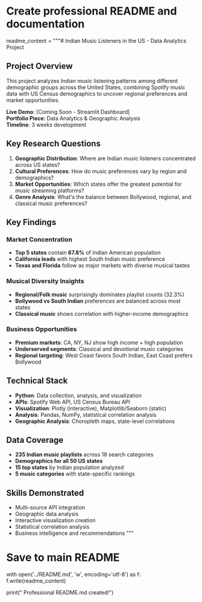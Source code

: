 # Create professional README and documentation
readme_content = """#  Indian Music Listeners in the US - Data Analytics Project

##  Project Overview

This project analyzes Indian music listening patterns among different demographic groups across the United States, combining Spotify music data with US Census demographics to uncover regional preferences and market opportunities.

**Live Demo**: [Coming Soon - Streamlit Dashboard]  
**Portfolio Piece**: Data Analytics & Geographic Analysis  
**Timeline**: 3 weeks development  

##  Key Research Questions

1. **Geographic Distribution**: Where are Indian music listeners concentrated across US states?
2. **Cultural Preferences**: How do music preferences vary by region and demographics?
3. **Market Opportunities**: Which states offer the greatest potential for music streaming platforms?
4. **Genre Analysis**: What's the balance between Bollywood, regional, and classical music preferences?

##  Key Findings

###  **Market Concentration**
- **Top 5 states** contain **67.8%** of Indian American population
- **California leads** with highest South Indian music preference
- **Texas and Florida** follow as major markets with diverse musical tastes

###  **Musical Diversity Insights**
- **Regional/Folk music** surprisingly dominates playlist counts (32.3%)
- **Bollywood vs South Indian** preferences are balanced across most states
- **Classical music** shows correlation with higher-income demographics

###  **Business Opportunities**
- **Premium markets**: CA, NY, NJ show high income + high population
- **Underserved segments**: Classical and devotional music categories
- **Regional targeting**: West Coast favors South Indian, East Coast prefers Bollywood

##  Technical Stack

- **Python**: Data collection, analysis, and visualization
- **APIs**: Spotify Web API, US Census Bureau API
- **Visualization**: Plotly (interactive), Matplotlib/Seaborn (static)
- **Analysis**: Pandas, NumPy, statistical correlation analysis
- **Geographic Analysis**: Choropleth maps, state-level correlations

##  Data Coverage
- **235 Indian music playlists** across 18 search categories
- **Demographics for all 50 US states**
- **15 top states** by Indian population analyzed
- **5 music categories** with state-specific rankings

##  Skills Demonstrated
-  Multi-source API integration
-  Geographic data analysis
-  Interactive visualization creation
-  Statistical correlation analysis
-  Business intelligence and recommendations
"""

# Save to main README
with open('../README.md', 'w', encoding='utf-8') as f:
    f.write(readme_content)

print(" Professional README.md created!")